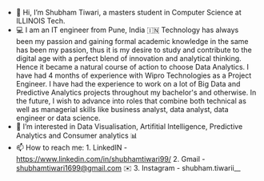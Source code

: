 
- 👋 Hi, I’m Shubham Tiwari, a masters student in Computer Science at ILLINOIS Tech.
- 💻 I am an IT engineer from Pune, India 🇮🇳  Technology has always been my passion and gaining formal academic knowledge in the same has been my passion, thus it is my desire to study and contribute to the digital age with a perfect blend of innovation and analytical thinking. Hence it became a natural course of action to choose Data Analytics. I have had 4 months of experience with Wipro Technologies as a Project Engineer. I have had the experience to work on a lot of Big Data and Predictive Analytics projects throughout my bachelor's and otherwise. In the future, I wish to advance into roles that combine both technical as well as managerial skills like business analyst, data analyst, data engineer or data science.
- 👀 I’m interested in Data Visualisation, Artifitial Intelligence, Predictive Analytics and Consumer analytics 📊
- 📫 How to reach me: 
                      1. LinkedIN - https://www.linkedin.com/in/shubhamtiwari99/
                      2. Gmail - shubhamtiwari1699@gmail.com ✉️
                      3. Instagram - shubham.tiwarii__ 
